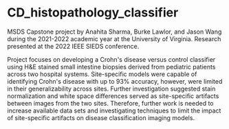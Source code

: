# CD_histopathology_classifier
MSDS Capstone project by Anahita Sharma, Burke Lawlor, and Jason Wang during the 2021-2022 academic year at the University of Virginia. Research presented at the 2022 IEEE SIEDS conference.

Project focuses on developing a Crohn's disease versus control classifier using H&E stained small intestine biopsies derived from pediatric patients across two hospital systems. Site-specific models were capable of identifying Crohn's disease with up to 93% accuracy, however, were limited in their generalizability across sites. Further investigation suggested stain normalization and white space differences served as site-specific artifacts between images from the two sites. Therefore, further work is needed to increase available data sets and investigating techniques to limit the impact of site-specific artifacts on disease classification imaging models.
